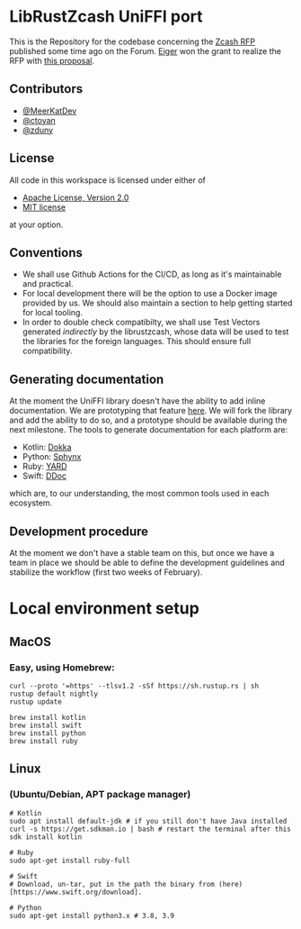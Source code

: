 # LibRustZcash UniFFI port

This is the Repository for the codebase concerning the [Zcash RFP](https://forum.zcashcommunity.com/t/rfp-zcash-uniffi-library/41335) published some time ago on the Forum. [Eiger](https://www.eiger.co/) won the grant to realize the RFP with [this proposal](https://forum.zcashcommunity.com/t/zcash-uniffi-library-rfp/43468).

## Contributors

 - [@MeerKatDev](https://github.com/MeerKatDev)
 - [@ctoyan](https://github.com/ctoyan)
 - [@zduny](https://github.com/zduny)

## License

All code in this workspace is licensed under either of

 * [Apache License, Version 2.0](http://www.apache.org/licenses/LICENSE-2.0)
 * [MIT license](http://opensource.org/licenses/MIT)

at your option.

## Conventions
 - We shall use Github Actions for the CI/CD, as long as it's maintainable and practical.
 - For local development there will be the option to use a Docker image provided by us. We should also maintain a section to help getting started for local tooling.
 - In order to double check compatibilty, we shall use Test Vectors generated _indirectly_ by the librustzcash, whose data will be used to test the libraries for the foreign languages. This should ensure full compatibility.

## Generating documentation

At the moment the UniFFI library doesn't have the ability to add inline documentation. We are prototyping that feature [here](https://github.com/eigerco/uniffi-rs). We will fork the library and add the ability to do so, and a prototype should be available during the next milestone. The tools to generate documentation for each platform are:

 - Kotlin: [Dokka](https://kotlinlang.org/docs/kotlin-doc.html)
 - Python: [Sphynx]()
 - Ruby: [YARD]()
 - Swift: [DDoc]()

which are, to our understanding, the most common tools used in each ecosystem.

## Development procedure

At the moment we don't have a stable team on this, but once we have a team in place we should be able to define the development guidelines and stabilize the workflow (first two weeks of February).

# Local environment setup

## MacOS

### Easy, using Homebrew:

```
curl --proto '=https' --tlsv1.2 -sSf https://sh.rustup.rs | sh
rustup default nightly
rustup update

brew install kotlin
brew install swift
brew install python
brew install ruby
``` 

## Linux

### (Ubuntu/Debian, APT package manager)

```
# Kotlin
sudo apt install default-jdk # if you still don't have Java installed
curl -s https://get.sdkman.io | bash # restart the terminal after this
sdk install kotlin

# Ruby
sudo apt-get install ruby-full

# Swift
# Download, un-tar, put in the path the binary from (here)[https://www.swift.org/download].

# Python
sudo apt-get install python3.x # 3.8, 3.9
```
